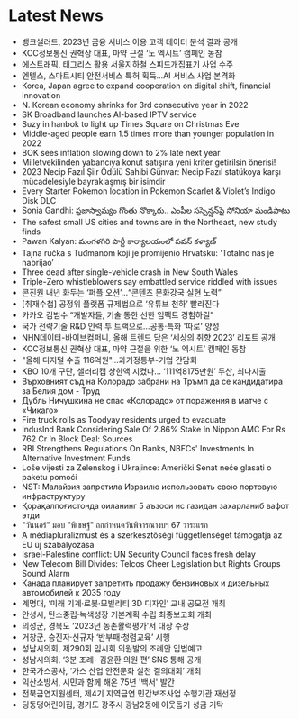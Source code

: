 # Latest News
-  뱅크샐러드, 2023년 금융 서비스 이용 고객 데이터 분석 결과 공개
-  KCC정보통신 권혁상 대표, 마약 근절 ‘노 엑시트’ 캠페인 동참
-  에스트래픽, 태그리스 활용 서울지하철 스피드개집표기 사업 수주
-  엔텔스, 스마트시티 안전서비스 특허 획득…AI 서비스 사업 본격화
-  Korea, Japan agree to expand cooperation on digital shift, financial innovation
-  N. Korean economy shrinks for 3rd consecutive year in 2022
-  SK Broadband launches AI-based IPTV service
-  Suzy in hanbok to light up Times Square on Christmas Eve
-  Middle-aged people earn 1.5 times more than younger population in 2022
-  BOK sees inflation slowing down to 2% late next year
-  Milletvekilinden yabancıya konut satışına yeni kriter getirilsin önerisi!
-  2023 Necip Fazıl Şiir Ödülü Sahibi Günvar: Necip Fazıl statükoya karşı mücadelesiyle bayraklaşmış bir isimdir
-  Every Starter Pokemon location in Pokemon Scarlet & Violet’s Indigo Disk DLC
-  Sonia Gandhi: ప్రజాస్వామ్యం గొంతు నొక్కారు.. ఎంపీల సస్పెన్షన్‌పై సోనియా మండిపాటు
-  The safest small US cities and towns are in the Northeast, new study finds
-  Pawan Kalyan: మంగళగిరి పార్టీ కార్యాలయంలో పవన్ కళ్యాణ్
-  Tajna ručka s Tuđmanom koji je promijenio Hrvatsku: ‘Totalno nas je nabrijao’
-  Three dead after single-vehicle crash in New South Wales
-  Triple-Zero whistleblowers say embattled service riddled with issues
-  콘진원 내년 화두는 ‘퍼플 오션’…“콘텐츠 문화강국 실현 노력”
-  [취재수첩] 공정위 플랫폼 규제법으로 ‘유튜브 천하’ 빨라진다
-  카카오 김범수 “개발자들, 기술 통한 선한 임팩트 경험하길”
-  국가 전략기술 R&D 인력 투 트랙으로…공통·특화 '따로' 양성
-  NHN데이터-바이브컴퍼니, 올해 트렌드 담은 ‘세상의 취향 2023’ 리포트 공개
-  KCC정보통신 권혁상 대표, 마약 근절을 위한 ‘노 엑시트’ 캠페인 동참
-  "올해 디지털 수출 116억원"…과기정통부-기업 간담회
-  KBO 10개 구단, 샐러리캡 상한액 지켰다… ‘111억8175만원’ 두산, 최다지출
-  Върховният съд на Колорадо забрани на Тръмп да се кандидатира за Белия дом - Труд
-  Дубль Ничушкина не спас «Колорадо» от поражения в матче с «Чикаго»
-  Fire truck rolls as Toodyay residents urged to evacuate
-  IndusInd Bank Considering Sale Of 2.86% Stake In Nippon AMC For Rs 762 Cr In Block Deal: Sources
-  RBI Strengthens Regulations On Banks, NBFCs' Investments In Alternative Investment Funds
-  Loše vijesti za Zelenskog i Ukrajince: Američki Senat neće glasati o paketu pomoći
-  NST: Малайзия запретила Израилю использовать свою портовую инфраструктуру
-  Қорақалпоғистонда оиланинг 5 аъзоси ис газидан захарланиб вафот этди
-  "วันนอร์" มอบ "พิเชษฐ์" ถกกำหนดวันพิจารณางบฯ 67 วาระแรก
-  A médiapluralizmust és a szerkesztőségi függetlenséget támogatja az EU új szabályozása
-  Israel-Palestine conflict: UN Security Council faces fresh delay
-  New Telecom Bill Divides: Telcos Cheer Legislation but Rights Groups Sound Alarm
-  Канада планирует запретить продажу бензиновых и дизельных автомобилей к 2035 году
-  계명대, ‘미래 기계·로봇·모빌리티 3D 디자인’ 교내 공모전 개최
-  안성시, 탄소중립·녹색성장 기본계획 수립 최종보고회 개최
-  의성군, 경북도 ‘2023년 농촌활력평가’서 대상 수상
-  거창군, 승진자·신규자 ‘반부패·청렴교육’ 시행
-  성남시의회, 제290회 임시회 의원발의 조례안 입법예고
-  성남시의회, ‘3분 조례- 김윤환 의원 편’ SNS 통해 공개
-  한국가스공사, ‘가스 산업 안전문화 실천 결의대회’ 개최
-  익산소방서, 시민과 함께 해온 75년 '백서' 발간
-  전북금연지원센터, 제4기 지역금연 민간보조사업 수행기관 재선정
-  딩동댕어린이집, 경기도 광주시 광남2동에 이웃돕기 성금 기탁
